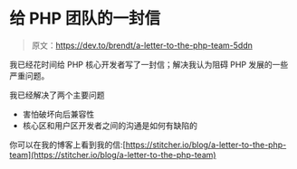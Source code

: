 # 给 PHP 团队的一封信

> 原文：<https://dev.to/brendt/a-letter-to-the-php-team-5ddn>

我已经花时间给 PHP 核心开发者写了一封信；解决我认为阻碍 PHP 发展的一些严重问题。

我已经解决了两个主要问题

*   害怕破坏向后兼容性
*   核心区和用户区开发者之间的沟通是如何有缺陷的

你可以在我的博客上看到我的信:[https://stitcher.io/blog/a-letter-to-the-php-team](https://stitcher.io/blog/a-letter-to-the-php-team)